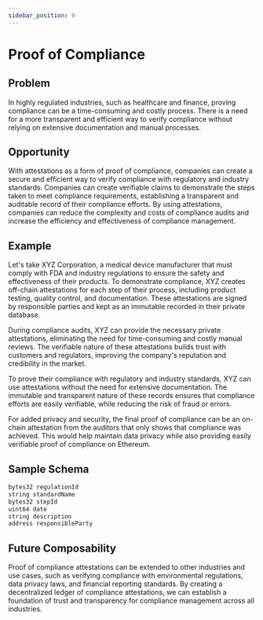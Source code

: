 ```yaml
---
sidebar_position: 9
---
```


# Proof of Compliance

## Problem
In highly regulated industries, such as healthcare and finance, proving compliance can be a time-consuming and costly process. There is a need for a more transparent and efficient way to verify compliance without relying on extensive documentation and manual processes.

## Opportunity
With attestations as a form of proof of compliance, companies can create a secure and efficient way to verify compliance with regulatory and industry standards. Companies can create verifiable claims to demonstrate the steps taken to meet compliance requirements, establishing a transparent and auditable record of their compliance efforts. By using attestations, companies can reduce the complexity and costs of compliance audits and increase the efficiency and effectiveness of compliance management.

## Example
Let's take XYZ Corporation, a medical device manufacturer that must comply with FDA and industry regulations to ensure the safety and effectiveness of their products. To demonstrate compliance, XYZ creates off-chain attestations for each step of their process, including product testing, quality control, and documentation. These attestations are signed by responsible parties and kept as an immutable recorded in their private database.

During compliance audits, XYZ can provide the necessary private attestations, eliminating the need for time-consuming and costly manual reviews. The verifiable nature of these attestations builds trust with customers and regulators, improving the company's reputation and credibility in the market.

To prove their compliance with regulatory and industry standards, XYZ can use attestations without the need for extensive documentation. The immutable and transparent nature of these records ensures that compliance efforts are easily verifiable, while reducing the risk of fraud or errors.

For added privacy and security, the final proof of compliance can be an on-chain attestation from the auditors that only shows that compliance was achieved. This would help maintain data privacy while also providing easily verifiable proof of compliance on Ethereum.

## Sample Schema

```jsx
bytes32 regulationId
string standardName
bytes32 stepId
uint64 date
string description
address responsibleParty
```

## Future Composability 
Proof of compliance attestations can be extended to other industries and use cases, such as verifying compliance with environmental regulations, data privacy laws, and financial reporting standards. By creating a decentralized ledger of compliance attestations, we can establish a foundation of trust and transparency for compliance management across all industries.